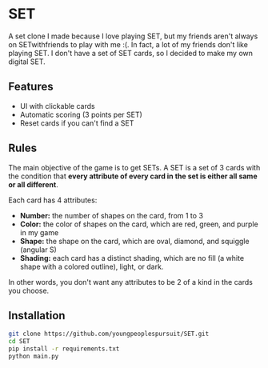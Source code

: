 # SET

A set clone I made because I love playing SET, but my friends aren't always on SETwithfriends to play with me :(. In fact, a lot of my friends don't like playing SET. I don't have a set of SET cards, so I decided to make my own digital SET.



## Features

- UI with clickable cards  
- Automatic scoring (3 points per SET)
- Reset cards if you can't find a SET



## Rules

The main objective of the game is to get SETs. A SET is a set of 3 cards with the condition that **every attribute of every card in the set is either all same or all different**.

Each card has 4 attributes:

- **Number:** the number of shapes on the card, from 1 to 3
- **Color:** the color of shapes on the card, which are red, green, and purple in my game
- **Shape:** the shape on the card, which are oval, diamond, and squiggle (angular S) 
- **Shading:** each card has a distinct shading, which are no fill (a white shape with a colored outline), light, or dark. 

In other words, you don't want any attributes to be 2 of a kind in the cards you choose. 


## Installation
```bash
git clone https://github.com/youngpeoplespursuit/SET.git
cd SET
pip install -r requirements.txt
python main.py

